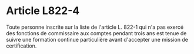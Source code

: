 # Article L822-4

Toute personne inscrite sur la liste de l'article L. 822-1 qui n'a pas exercé des fonctions de commissaire aux comptes pendant trois ans est tenue de suivre une formation continue particulière avant d'accepter une mission de certification.
